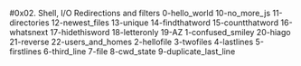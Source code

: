 #0x02. Shell, I/O Redirections and filters
0-hello_world 
10-no_more_js
11-directories
12-newest_files
13-unique
14-findthatword
15-countthatword
16-whatsnext
17-hidethisword
18-letteronly
19-AZ
1-confused_smiley
20-hiago
21-reverse
22-users_and_homes
2-hellofile
3-twofiles
4-lastlines
5-firstlines
6-third_line
7-file
8-cwd_state
9-duplicate_last_line

